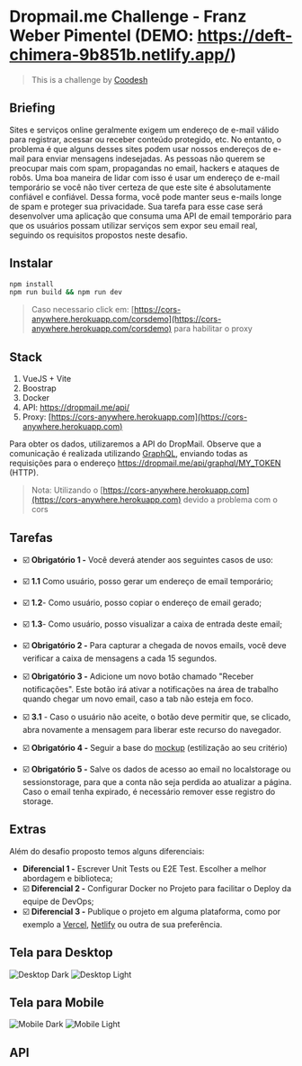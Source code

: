 
# Dropmail.me Challenge - Franz Weber Pimentel (DEMO: https://deft-chimera-9b851b.netlify.app/)
>  This is a challenge by [Coodesh](https://coodesh.com/)
## Briefing
Sites e serviços online geralmente exigem um endereço de e-mail válido para registrar, acessar ou receber conteúdo protegido, etc. No entanto, o problema é que alguns desses sites podem usar nossos endereços de e-mail para enviar mensagens indesejadas. As pessoas não querem se preocupar mais com spam, propagandas no email, hackers e ataques de robôs.
Uma boa maneira de lidar com isso é usar um endereço de e-mail temporário se você não tiver certeza de que este site é absolutamente confiável e confiável. Dessa forma, você pode manter seus e-mails longe de spam e proteger sua privacidade. Sua tarefa para esse case será desenvolver uma aplicação que consuma uma API de email temporário para que os usuários possam utilizar serviços sem expor seu email real, seguindo os requisitos propostos neste desafio.
## Instalar
```sh
npm install
npm run build && npm run dev
```
> Caso necessario click em: [https://cors-anywhere.herokuapp.com/corsdemo](https://cors-anywhere.herokuapp.com/corsdemo) para habilitar o proxy

## Stack
1. VueJS + Vite
2. Boostrap
3. Docker
4. API: https://dropmail.me/api/
5. Proxy: [https://cors-anywhere.herokuapp.com](https://cors-anywhere.herokuapp.com)

Para obter os dados, utilizaremos a API do DropMail. Observe que a comunicação é realizada utilizando [GraphQL](https://graphql.org/), enviando todas as requisições para o endereço https://dropmail.me/api/graphql/MY_TOKEN (HTTP).
> Nota: Utilizando o [https://cors-anywhere.herokuapp.com](https://cors-anywhere.herokuapp.com) devido a problema com o cors
## Tarefas
- :ballot_box_with_check: **Obrigatório 1 -** Você deverá atender aos seguintes casos de uso:
- :ballot_box_with_check: **1.1** Como usuário, posso gerar um endereço de email temporário;
- :ballot_box_with_check: **1.2**- Como usuário, posso copiar o endereço de email gerado;
- :ballot_box_with_check: **1.3**- Como usuário, posso visualizar a caixa de entrada deste email;

- :ballot_box_with_check: **Obrigatório 2 -** Para capturar a chegada de novos emails, você deve verificar a caixa de mensagens a cada 15 segundos.

- :ballot_box_with_check: **Obrigatório 3 -** Adicione um novo botão chamado "Receber notificações". Este botão irá ativar a notificações na área de trabalho quando chegar um novo email, caso a tab não esteja em foco.
- :ballot_box_with_check: **3.1** - Caso o usuário não aceite, o botão deve permitir que, se clicado, abra novamente a mensagem para liberar este recurso do navegador.

- :ballot_box_with_check: **Obrigatório 4 -** Seguir a base do [mockup](assets/desktop.png) (estilização ao seu critério)
- :ballot_box_with_check: **Obrigatório 5 -** Salve os dados de acesso ao email no localstorage ou sessionstorage, para que a conta não seja perdida ao atualizar a página. Caso o email tenha expirado, é necessário remover esse registro do storage.
## Extras
Além do desafio proposto temos alguns diferenciais:
- **Diferencial 1 -** Escrever Unit Tests ou E2E Test. Escolher a melhor abordagem e biblioteca;
- :ballot_box_with_check: **Diferencial 2 -** Configurar Docker no Projeto para facilitar o Deploy da equipe de DevOps;
- :ballot_box_with_check: **Diferencial 3 -** Publique o projeto em alguma plataforma, como por exemplo a [Vercel](https://vercel.com/), [Netlify](https://www.netlify.com/) ou outra de sua preferência.

## Tela para Desktop
![Desktop Dark](https://lab.coodesh.com/fweberpimentel/dropmail-franz/-/raw/main/src/assets/demo/dark-desktop-demo.png)
![Desktop Light](https://lab.coodesh.com/fweberpimentel/dropmail-franz/-/raw/main/src/assets/demo/light-desktop-demo.png)
## Tela para Mobile
![Mobile Dark](https://lab.coodesh.com/fweberpimentel/dropmail-franz/-/raw/main/src/assets/demo/dark-mobile-demo.png)
![Mobile Light](https://lab.coodesh.com/fweberpimentel/dropmail-franz/-/raw/main/src/assets/demo/light-mobile-demo.png)
## API
